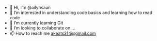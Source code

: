 - 👋 Hi, I’m @ailyhsaun
- 👀 I’m interested in understanding code basics and learning how to read code
- 🌱 I’m currently learning Git
- 💞️ I’m looking to collaborate on ...
- 📫 How to reach me akeats314@gmail.com

<!---
ailyhsaun/ailyhsaun is a ✨ special ✨ repository because its `README.md` (this file) appears on your GitHub profile.
You can click the Preview link to take a look at your changes.
--->
